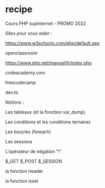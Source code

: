# recipe
Cours PHP supinternet - PROMO 2022



*Sites pour vous aider :*

https://www.w3schools.com/php/default.asp

openclassroom

https://www.php.net/manual/fr/index.php

codeacademy.com 

freecodecamp

dev.to



Notions :

Les tableaux (et la fonction var_dump)

Les conditions et les conditions ternaires

Les boucles (foreach)

Les sessions 

L'opérateur de négation "!"

$_GET $_POST $_SESSION

la fonction header 

la fonction isset

